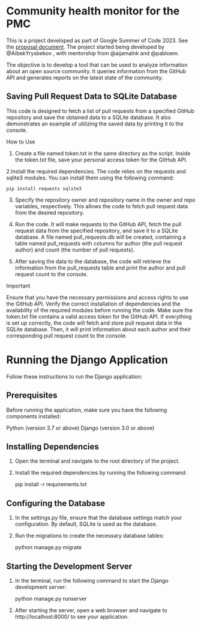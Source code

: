 # Community health monitor for the PMC

This is a project developed as part of Google Summer of Code 2023. See the [proposal document](https://docs.google.com/document/d/1v6JCx5QWhod5Z1Q3S6CfRCDeWqkNR6RUeiQ25-vUR6w/edit?usp=sharing). The project started being developed by @AibekYrysbekov , with mentorship from @aijamalnk and @pabloem.

The objective is to develop a tool that can be used to analyze information about an open source community. It queries information from the GitHub API and generates reports on the latest state of the community.


## Saving Pull Request Data to SQLite Database

This code is designed to fetch a list of pull requests from a specified GitHub repository and save the obtained data to a SQLite database. It also demonstrates an example of utilizing the saved data by printing it to the console.

How to Use

1. Create a file named token.txt in the same directory as the script. Inside the token.txt file, save your personal access token for the GitHub API.

2.Install the required dependencies. The code relies on the requests and sqlite3 modules. You can install them using the following command:

    pip install requests sqlite3
    
3. Specify the repository owner and repository name in the owner and repo variables, respectively. This allows the code to fetch pull request data from the desired repository.

4. Run the code. It will make requests to the GitHub API, fetch the pull request data from the specified repository, and save it to a SQLite database. A file named pull_requests.db will be       created, containing a table named pull_requests with columns for author (the pull request author) and count (the number of pull requests).

5. After saving the data to the database, the code will retrieve the information from the pull_requests table and print the author and pull request count to the console.

Important

  Ensure that you have the necessary permissions and access rights to use the GitHub API.
  Verify the correct installation of dependencies and the availability of the required modules before running the code.
  Make sure the token.txt file contains a valid access token for the GitHub API.
  If everything is set up correctly, the code will fetch and store pull request data in the SQLite database. Then, it will print information about each author and their corresponding pull request count to the console.


 # Running the Django Application
Follow these instructions to run the Django application:

## Prerequisites
Before running the application, make sure you have the following components installed:

Python (version 3.7 or above)
Django (version 3.0 or above)

## Installing Dependencies

1. Open the terminal and navigate to the root directory of the project.
2. Install the required dependencies by running the following command:

     pip install -r requirements.txt

## Configuring the Database
1. In the settings.py file, ensure that the database settings match your configuration. By default, SQLite is used as the database.
2. Run the migrations to create the necessary database tables:

     python manage.py migrate

## Starting the Development Server
1. In the terminal, run the following command to start the Django development server:

     python manage.py runserver
   
3. After starting the server, open a web browser and navigate to http://localhost:8000/ to see your application.


